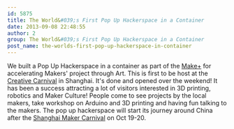 ```yaml
---
id: 5875
title: The World&#039;s First Pop Up Hackerspace in a Container
date: 2013-09-08 22:48:55
author: 2
group: The World&#039;s First Pop Up Hackerspace in a Container
post_name: the-worlds-first-pop-up-hackerspace-in-container
---
```


We built a Pop Up Hackerspace in a container as part of the [Make+](http://makeplus.org "Make+") for accelerating Makers' project through Art. This is first to be host at the [Creative Carnival](http://www.douban.com/event/19687466/ "创想码头•魔盒嘉年华") in Shanghai. It's done and opened over the weekend! It has been a success attracting a lot of visitors interested in 3D printing, robotics and Maker Culture! People come to see projects by the local makers, take workshop on Arduino and 3D printing and having fun talking to the makers. The pop up hackerspace will start its journey around China after the [Shanghai Maker Carnival](http://shanghaimakercarnival.com "Shanghai Maker Carnival") on Oct 19-20.